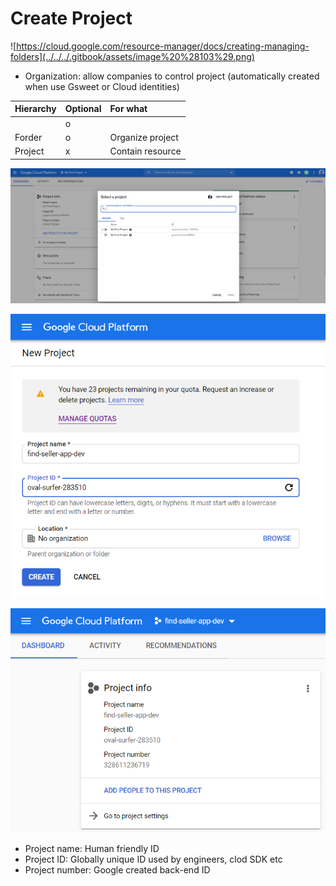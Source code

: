 # Create Project

![https://cloud.google.com/resource-manager/docs/creating-managing-folders](../../../.gitbook/assets/image%20%28103%29.png)

* Organization: allow companies to control project \(automatically created when use Gsweet or Cloud identities\)

| Hierarchy | Optional | For what |
| :--- | :--- | :--- |
|  | o |  |
| Forder | o | Organize project |
| Project | x | Contain resource |

![](../../../.gitbook/assets/image%20%28102%29.png)

![](../../../.gitbook/assets/image%20%28110%29.png)

![](../../../.gitbook/assets/image%20%28113%29.png)

* Project name: Human friendly ID
* Project ID: Globally unique ID used by engineers, clod SDK etc
* Project number: Google created back-end ID






